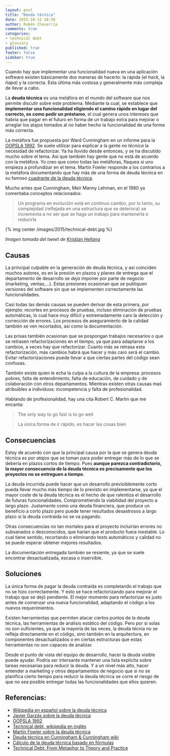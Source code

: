 ```yaml
---
layout: post
title: "Deuda técnica"
date: 2015-10-12 18:58
author: Rubén Chavarría
comments: true
categories: 
- technical debt
- glossary
published: true
footer: false
sidebar: true
---
```


Cuando hay que implementar una funcionalidad nueva en una aplicación software
existen básicamente dos maneras de hacerlo: la rápida (el *hack*, la *ñapa*) y
la correcta. Esta última más costosa y generalmente más compleja de llevar a
cabo.

La **deuda técnica** es una metáfora en el mundo del software que nos permite
discutir sobre este problema. Mediante la cual, se establece que **implementar
una funcionalidad eligiendo el camino rápido en lugar del correcto, es como
pedir un préstamo**, el cual genera unos intereses que habría que pagar en el
futuro en forma de un trabajo extra para mejorar o arreglar los atajos tomados
al no haber hecho la funcionalidad de una forma más correcta.

<!-- more -->

La metáfora fue propuesta por Ward Cunningham en un informe para la
[OOPSLA 1992]. Se suele utilizar para explicar a la gente *no técnica* la necesidad de
refactorizar. Ya ha llovido desde entonces, y se ha discutido mucho sobre el
tema. Así que también hay gente que no está de acuerdo con la metáfora. Yo creo
que como todas las metáforas, flaquea si uno empieza a profundizar en el tema.
Martin Fowler responde a los contrarios a la metáfora documentando que hay más
de una forma de deuda técnica en su famoso [cuadrante de la deuda técnica].

Mucho antes que Cunningham, Meir Manny Lehman, en el 1980 ya comentaba
conceptos relacionados:

> Un programa en evolución está en contínuo cambio, por lo tanto, su
complejidad (reflejada en una estructura que se deteriora) se incrementa a no
ser que se haga un trabajo para mantenerla o reducirla

{% img center /images/2015/technical-debt.jpg %}

*Imagen tomada del tweet de [Kristian Hellang](https://twitter.com/khellang/status/626716128379830273)*

## Causas

La principal culpable en la generación de deuda técnica, y así coinciden muchos
autores, es en la presión en plazos y planes de entrega que el departamento de
desarrollo se *deja* imponer por parte de negocio (marketing, ventas,...).
Estas presiones ocasionan que se publiquen versiones del software sin que se
implementen correctamente las funcionalidades.

Casi todas las demás causas se pueden derivar de esta primera, por ejemplo: recortes
en procesos de pruebas, incluso eliminación de pruebas automáticas, lo cual
hace muy difícil y extremadamente caro la detección y corrección de errores.
Los procesos de aseguramiento de la calidad también se ven recortados, así como
la documentación.

Las prisas también ocasionan que se pospongan trabajos necesarios o que se
retrasen refactorizaciones en el tiempo, ya que para adaptarse a los cambios, a
veces hay que refactorizar. Cuanto más se retrasa esta refactorización, más
cambios habrá que hacer y más caro será el cambio. Evitar refactorizaciones
puede llevar a que ciertas partes del código sean confusas.

También existe quien le echa la culpa a la cultura de la empresa: procesos
pobres, falta de entendimiento, falta de educación, de cuidado y de
colaboración con otros departamentos. Mientras existen otras causas maś
atribuibles a individuos: incompetencia y falta de profesionalidad.

Hablando de profesionalidad, hay una cita Robert C. Martin que me encanta:

> The only way to go fast is to go well

> La única forma de ir rápido, es hacer las cosas bien

## Consecuencias

Estoy de acuerdo con que la principal causa por la que se genera deuda técnica
es por *atajos* que se toman para poder entregar más de lo que se debería en
plazos cortos de tiempo. Pues **aunque parezca contradictorio, la mayor
consecuencia de la deuda técnica es precisamente que los proyectos no se
entreguen a tiempo**.

La deuda incurrida puede hacer que un desarrollo previsiblemente corto pueda
llevar mucho más tiempo de lo previsto en implementarse, ya que el mayor coste
de la deuda técnica es el hecho de que ralentiza el desarrollo de futuras
funcionalidades. Comprometiendo la viabilidad del proyecto a largo plazo.
Justamente como una deuda financiera, que produce un beneficio a corto plazo
pero puede tener resultados desastrosos a largo plazo si la deuda contraída no
se va pagando.

Otras consecuencias no tan mortales para el proyecto incluirían errores no
subsanados o desconocidos, que harían que el producto fuera inestable. Lo cual
tiene sentido, recortando o eliminando tests automáticos y calidad no se puede
esperar obtener mejores resultados.

La documentación entregada también se resiente, ya que se suele encontrar
desactualizada, escasa o inservible.

## Soluciones

La única forma de pagar la deuda contraída es completando el trabajo que no se
hizo correctamente. Y esto se hace refactorizando para mejorar el trabajo que
se dejó pendiente. El mejor momento para refactorizar es justo antes de
comenzar una nueva funcionalidad, adaptando el código a los nuevos
requerimientos.

Existen herramientas que permiten atacar ciertos puntos de la deuda técnica,
las herramientas de análisis estático del código. Pero por sí solas no son
suficientes, ya que la mayoría de las veces, la deuda técnia no se refleja
directamente en el código, sino también en la arquitectura, en componentes
desactualizados o en ciertas estructuras que estas herramientas no son capaces
de analizar.

Desde el punto de vista del equipo de desarrollo, hacer la deuda visible puede
ayudar. Podría ser intersante mantener una lista explícita sobre tareas
necesarias para reducir la deuda. Y a un nivel más alto, hacer entender a
marketing y otros departamentos de negocio que si no se planifica cierto tiempo
para reducir la deuda técnica se corre el riesgo de que no sea posible entregar
todas las funcionalidades que ellos quieren.

## Referencias:

- [Wikipedia en español sobre la deuda técnica]
- [Javier Garzás sobre la deuda técnica]
- [OOPSLA 1992]
- [Technical debt, wikipedia en inglés]
- [Martin Fowler sobre la deuda técnica]
- [Deuda técnica en Cunningham & Cunningham wiki]
- [Cálculo de la deuda técnica basado en fórmulas]
- [Technical Debt: From Metaphor to Theory and Practice]

[Wikipedia en español sobre la deuda técnica]: https://es.wikipedia.org/wiki/Deuda_t%C3%A9cnica
[Javier Garzás sobre la deuda técnica]: http://www.javiergarzas.com/2012/11/deuda-tecnica-2.html
[cuadrante de la deuda técnica]: http://martinfowler.com/bliki/TechnicalDebtQuadrant.html
[OOPSLA 1992]: http://c2.com/doc/oopsla92.html
[Technical debt, wikipedia en inglés]: https://en.wikipedia.org/wiki/Technical_debt
[Martin Fowler sobre la deuda técnica]: http://martinfowler.com/bliki/TechnicalDebt.html
[Deuda técnica en Cunningham & Cunningham wiki]: http://www.c2.com/cgi/wiki?TechnicalDebt
[Cálculo de la deuda técnica basado en fórmulas]: http://docs.sonarqube.org/display/SONARQUBE44/Technical+Debt+Calculation
[Technical Debt: From Metaphor to Theory and Practice]: http://www.computer.org/csdl/mags/so/2012/06/mso2012060018.html

